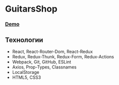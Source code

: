# GuitarsShop

### [Demo](http://kir58.github.io/guitars_shop/)

## Технологии
- React, React-Router-Dom, React-Redux
- Redux, Redux-Thunk, Redux-Form, Redux-Actions
- Webpack, Git, GitHub, ESLint
- Axios, Prop-Types, Classnames
- LocalStorage
- HTML5, CSS3